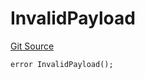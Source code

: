 # InvalidPayload

[Git Source](https://github.com/manifoldfinance/mevETH2/blob/b0e2069a5fc2dbba164002d348bd88f3539a53df/src/layerZero/lzApp/NonblockingLzApp.sol)

```solidity
error InvalidPayload();
```
